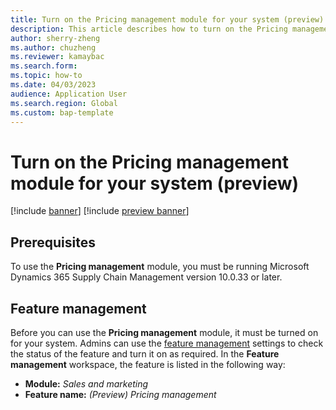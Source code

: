 ```yaml
---
title: Turn on the Pricing management module for your system (preview)
description: This article describes how to turn on the Pricing management module for your system.
author: sherry-zheng
ms.author: chuzheng
ms.reviewer: kamaybac
ms.search.form:
ms.topic: how-to
ms.date: 04/03/2023
audience: Application User
ms.search.region: Global
ms.custom: bap-template
---
```


# Turn on the Pricing management module for your system (preview)

[!include [banner](../includes/banner.md)]
[!include [preview banner](../includes/preview-banner.md)]
<!-- KFM: Preview until further notice -->

## Prerequisites

To use the **Pricing management** module, you must be running Microsoft Dynamics 365 Supply Chain Management version 10.0.33 or later.

## Feature management

Before you can use the **Pricing management** module, it must be turned on for your system. Admins can use the [feature management](../../fin-ops-core/fin-ops/get-started/feature-management/feature-management-overview.md) settings to check the status of the feature and turn it on as required. In the **Feature management** workspace, the feature is listed in the following way:

- **Module:** *Sales and marketing*
- **Feature name:** *(Preview) Pricing management*
